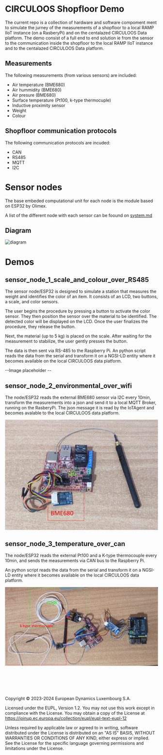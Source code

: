 # CIRCULOOS Shopfloor Demo

The current repo is a collection of hardware and software compoment ment to simulate the jurney of the measurements of a shopfloor to a local RAMP IIoT instance (on a RasberyPi) and on the centalazed CIRCULOOS Data platform.
The demo consist of a full end to end solution ie from the sensor to the communication inside the shopfloor to the local RAMP IIoT instance and to the centalazed CIRCULOOS Data platform.


## Measurements
The following measurements (from various sensors) are included:
- Air temperature (BME680)
- Air hummidity (BME680)
- Air presure (BME680)
- Surface temperature (Pt100, k-type thermocuple)
- Inductive proximity sensor
- Weight
- Colour


## Shopfloor communication protocols 
The following communication protocols are incuded:
- CAN
- RS485 
- MQTT 
- I2C

# Sensor nodes 

The base embeded computational unit for each node is the module based on ESP32 by Olimex.

A list of the different node with each sensor can be foound on [system.md](./system.md)

## Diagram
![diagram](./diagram.png)





# Demos

## sensor_node_1_scale_and_colour_over_RS485

The sensor node/ESP32  is designed to simulate a station that measures the weight and identifies the color of an item. It consists of an LCD, two buttons, a scale, and color sensors.

The user begins the procedure by pressing a button to activate the color sensor. They then position the sensor over the material to be identified. The detected color will be displayed on the LCD. Once the user finalizes the procedure, they release the button.

Next, the material (up to 5 kg) is placed on the scale. After waiting for the measurement to stabilize, the user gently presses the button.

The data is then sent via RS-485 to the Raspberry Pi. An python script reads the data from the serial and transform it on a NGSI-LD entity where it becomes available on the local CIRCULOOS data platform.

--Image placeholder --


## sensor_node_2_environmental_over_wifi

The node/ESP32 reads the external BME680 sensor via I2C every 10min, transform the measurements into a json and send it to a local MQTT Broker, running on the RasberyPi.
The json message it is read by the IoTAgent and becomes avalable to the local CIRCULOOS data platform. 

![node_2](./images/node_2.jpg)

## sensor_node_3_temperature_over_can

The node/ESP32 reads the external Pt100 and a K-type thermocouple every 10min, and sends the measurements via CAN bus to the Raspberry Pi. 

An python script reads the data from the serial and transform it on a NGSI-LD entity where it becomes available on the local CIRCULOOS data platform.


![node_3](./images/node_3.jpg)


<br />
<br />
<br />
<br />

Copyright © 2023-2024 European Dynamics Luxembourg S.A.

Licensed under the EUPL, Version 1.2.
You may not use this work except in compliance with the License.
You may obtain a copy of the License at https://joinup.ec.europa.eu/collection/eupl/eupl-text-eupl-12 


Unless required by applicable law or agreed to in writing, software distributed under the License is distributed on an "AS IS" BASIS,
WITHOUT WARRANTIES OR CONDITIONS OF ANY KIND, either express or implied. See the License for the specific language governing permissions and limitations under the License.